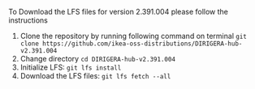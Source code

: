 To Download the LFS files for version 2.391.004 please follow the instructions

1. Clone the repository by running following command on terminal `git clone https://github.com/ikea-oss-distributions/DIRIGERA-hub-v2.391.004`
2. Change directory `cd DIRIGERA-hub-v2.391.004`
3. Initialize LFS: `git lfs install`
4. Download the LFS files: `git lfs fetch --all`
